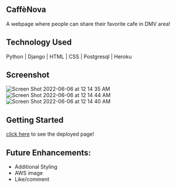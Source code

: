 ## CaffèNova
A webpage where people can share their favorite cafe in DMV area!

## Technology Used
Python | Django | HTML | CSS | Postgresql | Heroku

## Screenshot
![Screen Shot 2022-06-06 at 12 14 35 AM](https://user-images.githubusercontent.com/85471095/172093756-da84def4-aefe-4fdd-98d0-301770bc367e.png)
![Screen Shot 2022-06-06 at 12 14 44 AM](https://user-images.githubusercontent.com/85471095/172093754-24bab615-5249-4188-887f-fbd657ddff60.png)
![Screen Shot 2022-06-06 at 12 14 40 AM](https://user-images.githubusercontent.com/85471095/172093755-fb9cd58b-fb34-4463-ae2a-eb2d161cf6e2.png)



## Getting Started

[click here](https://project2-minyong-kim.herokuapp.com/) to see the deployed page!

## Future Enhancements:
 * Additional Styling
 * AWS image 
 * Like/comment 
